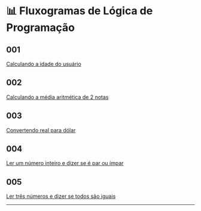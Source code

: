 # 📊 Fluxogramas de Lógica de Programação

## 001
[Calculando a idade do usuário][001]

## 002
[Calculando a média aritmética de 2 notas][002]

## 003
[Convertendo real para dólar][003]

## 004
[Ler um número inteiro e dizer se é par ou ímpar][004]

## 005
[Ler três números e dizer se todos são iguais][005]

---

[001]: fluxogramas/001.png
[002]: fluxogramas/002.png
[003]: fluxogramas/003.png
[004]: fluxogramas/004.png
[005]: fluxogramas/005.png
